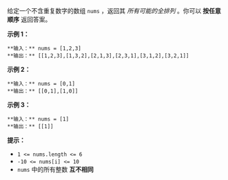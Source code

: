 给定一个不含重复数字的数组 `nums` ，返回其 _所有可能的全排列_ 。你可以 **按任意顺序** 返回答案。



**示例 1：**

    
    
    **输入：** nums = [1,2,3]
    **输出：** [[1,2,3],[1,3,2],[2,1,3],[2,3,1],[3,1,2],[3,2,1]]
    

**示例 2：**

    
    
    **输入：** nums = [0,1]
    **输出：** [[0,1],[1,0]]
    

**示例 3：**

    
    
    **输入：** nums = [1]
    **输出：** [[1]]
    



**提示：**

  * `1 <= nums.length <= 6`
  * `-10 <= nums[i] <= 10`
  * `nums` 中的所有整数 **互不相同**

